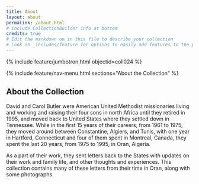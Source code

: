```yaml
---
title: About
layout: about
permalink: /about.html
# include CollectionBuilder info at bottom
credits: true
# Edit the markdown on in this file to describe your collection
# Look in _includes/feature for options to easily add features to the page
---
```


{% include feature/jumbotron.html objectid=coll024 %}

{% include feature/nav-menu.html sections="About the Collection" %}
## About the Collection

David and Carol Butler were American United Methodist missionaries living and working and raising their four sons in north Africa until they retired in 1995, and moved back to United States where they settled down in Tennessee. While in the first 15 years of their careers, from 1961 to 1975, they moved around between Constantine, Algiers, and Tunis, with one year in Hartford, Connecticut and four of them spent in Montreal, Canada, they spent the last 20 years, from 1975 to 1995, in Oran, Algeria. 

As a part of their work, they sent letters back to the States with updates on their work and family life, and other thoughts and experiences. This collection contains many of these letters from their time in Oran, along with some photographs.


